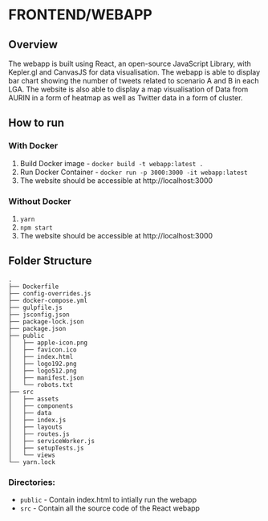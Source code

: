 # FRONTEND/WEBAPP

## Overview
The webapp is built using React, an open-source JavaScript Library, with Kepler.gl and CanvasJS for data visualisation. 
The webapp is able to display bar chart showing the number of tweets related to scenario A and B in each LGA. The website is also able to display a map visualisation of Data from AURIN in a form of heatmap as well as Twitter data in a form of cluster.

## How to run 
### With Docker
1.  Build Docker image - ```docker build -t webapp:latest .```
2.  Run Docker Container - ```docker run -p 3000:3000 -it webapp:latest```
3.  The website should be accessible at http://localhost:3000

### Without Docker
1. ```yarn```
2. ```npm start```
3. The website should be accessible at http://localhost:3000

## Folder Structure 
```
.
├── Dockerfile
├── config-overrides.js
├── docker-compose.yml
├── gulpfile.js
├── jsconfig.json
├── package-lock.json
├── package.json
├── public
│   ├── apple-icon.png
│   ├── favicon.ico
│   ├── index.html
│   ├── logo192.png
│   ├── logo512.png
│   ├── manifest.json
│   └── robots.txt
├── src
│   ├── assets
│   ├── components
│   ├── data
│   ├── index.js
│   ├── layouts
│   ├── routes.js
│   ├── serviceWorker.js
│   ├── setupTests.js
│   └── views
└── yarn.lock
```

### Directories:
- `public` - Contain index.html to intially run the webapp
- `src` - Contain all the source code of the React webapp



